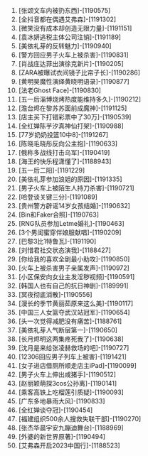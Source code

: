 
1. [张颂文车内被扔东西]-[1190575]
1. [全抖音都在偶遇艾弗森]-[1191302]
1. [微笑没有成本却创造无限力量]-[1191151]
1. [袁冰妍逃税主体公司注销]-[1191189]
1. [美依礼芽的反转魅力]-[1190940]
1. [警方回应男子火车上被杀害]-[1190831]
1. [肖战庄达菲出演徐克新片]-[1190205]
1. [ZARA被曝试衣间镜子比帘子长]-[1190286]
1. [黄明昊魔性演绎黄晓明语录]-[1190877]
1. [法老Ghost Face]-[1190830]
1. [五一后淄博烧烤热度能维持多久]-[1190212]
1. [澹台烬在黎苏苏面前成魔神]-[1191125]
1. [店主买下打错彩票中了30万]-[1190539]
1. [全红婵陈芋汐真神仙打架]-[1190988]
1. [77岁奶奶投篮10中8]-[1191267]
1. [陈晓毛晓彤反向公主抱]-[1190633]
1. [俄称多战线打击乌军]-[1190419]
1. [海王的快乐程潇懂了]-[1188943]
1. [五一后二阳]-[1191229]
1. [美依礼芽参加浪姐的原因]-[1191335]
1. [男子火车上被陌生人持刀杀害]-[1190721]
1. [哈登谈关键三分]-[1191089]
1. [贵州警方辟谣14岁女孩结婚]-[1190632]
1. [Bin和Faker合照]-[1190763]
1. [RNG队员参加Letme婚礼]-[1190463]
1. [3个男闺蜜穿伴娘服献唱]-[1190209]
1. [巴黎3比1特鲁瓦]-[1191190]
1. [刘惜君社交状态演我]-[1188427]
1. [你给我的喜欢全剧最小助攻]-[1190850]
1. [火车上被杀害男子亲属发声]-[1190972]
1. [小区保安向女业主发淫秽视频]-[1190591]
1. [韩国人也有自己的抗日神剧]-[1189991]
1. [冥夜彻底消散]-[1190556]
1. [漫长的季节黄丽茹原来这么美]-[1190117]
1. [中国三人女篮夺武汉站冠军]-[1190654]
1. [头一次觉得减肥没有痛苦]-[1188761]
1. [美依礼芽人气断层第一]-[1190650]
1. [长月烬明这两集疼死我了]-[1190638]
1. [沈月是来给张凌赫救场的吧]-[1190727]
1. [12306回应男子列车上被害]-[1191421]
1. [女子进店借厕所顺走店主iPad]-[1190099]
1. [男子火车上伸出咸猪手]-[1190512]
1. [赵丽颖萌探3cos公孙离]-[1190141]
1. [乘客高铁上吃榴莲引质疑]-[1190093]
1. [广东多地暴雨大风]-[1190833]
1. [全红婵谈夺冠]-[1190454]
1. [福建组织500余人搜救失联干部]-[1190270]
1. [张杰华晨宇安九蹦迪舞台]-[1188969]
1. [外婆的新世界原著]-[1190494]
1. [艾弗森开启2023中国行]-[1188523]